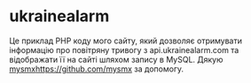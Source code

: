 # ukrainealarm
Це приклад PHP коду мого сайту, який дозволяє отримувати інформацію про повітряну тривогу з api.ukrainealarm.com та відображати її на сайті шляхом запису в MySQL.
Дякую [mysmx](https://github.com/mysmx)https://github.com/mysmx за допомогу.



